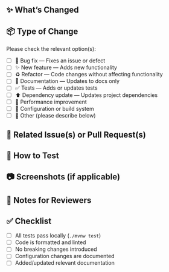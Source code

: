 ## ✨ What’s Changed

<!-- Describe your changes in detail -->

## :package: Type of Change

Please check the relevant option(s):

- [ ] :bug: Bug fix — Fixes an issue or defect
- [ ] :sparkles: New feature — Adds new functionality
- [ ] :recycle: Refactor — Code changes without affecting functionality
- [ ] :memo: Documentation — Updates to docs only
- [ ] :white_check_mark: Tests — Adds or updates tests
- [ ] :arrow_up: Dependency update — Updates project dependencies
- [ ] :rocket: Performance improvement
- [ ] :wrench: Configuration or build system
- [ ] :construction: Other (please describe below)

## :link: Related Issue(s) or Pull Request(s)

<!-- Link related issues, PRs, or external resources -->

## :test_tube: How to Test

<!-- Describe how reviewers can test your changes locally -->

## :camera: Screenshots (if applicable)

<!-- Add screenshots to help explain the changes -->

## :memo: Notes for Reviewers

<!-- Any important context or points to be aware of during review -->

## :white_check_mark: Checklist

- [ ] All tests pass locally (`./mvnw test`)
- [ ] Code is formatted and linted
- [ ] No breaking changes introduced
- [ ] Configuration changes are documented
- [ ] Added/updated relevant documentation
